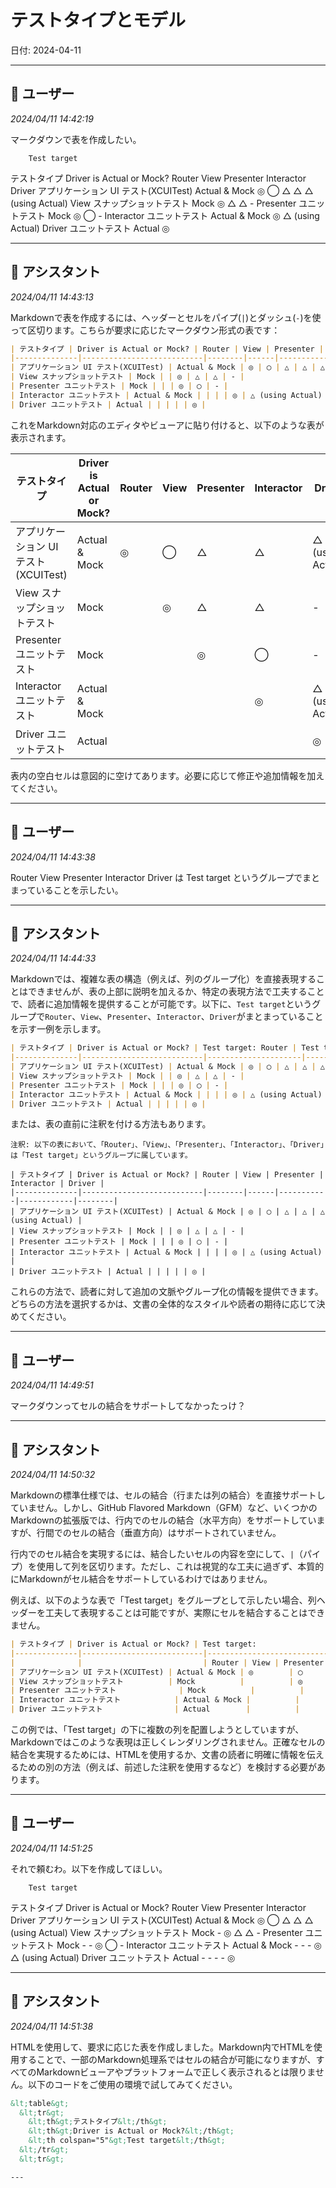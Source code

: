 # テストタイプとモデル

日付: 2024-04-11

---

## 👤 ユーザー
*2024/04/11 14:42:19*

マークダウンで表を作成したい。


		Test target				
テストタイプ	Driver is Actual or Mock?	Router	View	Presenter	Interactor	Driver
アプリケーション UI テスト(XCUITest)	Actual & Mock	◎	◯	△	△	△ (using Actual)
View スナップショットテスト	Mock		◎	△	△	-
Presenter ユニットテスト	Mock			◎	◯	-
Interactor ユニットテスト	Actual & Mock				◎	△ (using Actual)
Driver ユニットテスト	Actual					◎

---

## 🤖 アシスタント
*2024/04/11 14:43:13*

Markdownで表を作成するには、ヘッダーとセルをパイプ(`|`)とダッシュ(`-`)を使って区切ります。こちらが要求に応じたマークダウン形式の表です：

```markdown
| テストタイプ | Driver is Actual or Mock? | Router | View | Presenter | Interactor | Driver |
|--------------|---------------------------|--------|------|-----------|------------|--------|
| アプリケーション UI テスト(XCUITest) | Actual & Mock | ◎ | ◯ | △ | △ | △ (using Actual) |
| View スナップショットテスト | Mock | | ◎ | △ | △ | - |
| Presenter ユニットテスト | Mock | | | ◎ | ◯ | - |
| Interactor ユニットテスト | Actual & Mock | | | | ◎ | △ (using Actual) |
| Driver ユニットテスト | Actual | | | | | ◎ |
```

これをMarkdown対応のエディタやビューアに貼り付けると、以下のような表が表示されます。

| テストタイプ | Driver is Actual or Mock? | Router | View | Presenter | Interactor | Driver |
|--------------|---------------------------|--------|------|-----------|------------|--------|
| アプリケーション UI テスト(XCUITest) | Actual & Mock | ◎ | ◯ | △ | △ | △ (using Actual) |
| View スナップショットテスト | Mock | | ◎ | △ | △ | - |
| Presenter ユニットテスト | Mock | | | ◎ | ◯ | - |
| Interactor ユニットテスト | Actual & Mock | | | | ◎ | △ (using Actual) |
| Driver ユニットテスト | Actual | | | | | ◎ |

表内の空白セルは意図的に空けてあります。必要に応じて修正や追加情報を加えてください。

---

## 👤 ユーザー
*2024/04/11 14:43:38*

Router	View	Presenter	Interactor	Driver は Test target というグループでまとまっていることを示したい。

---

## 🤖 アシスタント
*2024/04/11 14:44:33*

Markdownでは、複雑な表の構造（例えば、列のグループ化）を直接表現することはできませんが、表の上部に説明を加えるか、特定の表現方法で工夫することで、読者に追加情報を提供することが可能です。以下に、`Test target`というグループで`Router`、`View`、`Presenter`、`Interactor`、`Driver`がまとまっていることを示す一例を示します。

```markdown
| テストタイプ | Driver is Actual or Mock? | Test target: Router | Test target: View | Test target: Presenter | Test target: Interactor | Test target: Driver |
|--------------|---------------------------|---------------------|-------------------|------------------------|-------------------------|---------------------|
| アプリケーション UI テスト(XCUITest) | Actual & Mock | ◎ | ◯ | △ | △ | △ (using Actual) |
| View スナップショットテスト | Mock | | ◎ | △ | △ | - |
| Presenter ユニットテスト | Mock | | | ◎ | ◯ | - |
| Interactor ユニットテスト | Actual & Mock | | | | ◎ | △ (using Actual) |
| Driver ユニットテスト | Actual | | | | | ◎ |
```

または、表の直前に注釈を付ける方法もあります。

```
注釈: 以下の表において、「Router」、「View」、「Presenter」、「Interactor」、「Driver」は「Test target」というグループに属しています。

| テストタイプ | Driver is Actual or Mock? | Router | View | Presenter | Interactor | Driver |
|--------------|---------------------------|--------|------|-----------|------------|--------|
| アプリケーション UI テスト(XCUITest) | Actual & Mock | ◎ | ◯ | △ | △ | △ (using Actual) |
| View スナップショットテスト | Mock | | ◎ | △ | △ | - |
| Presenter ユニットテスト | Mock | | | ◎ | ◯ | - |
| Interactor ユニットテスト | Actual & Mock | | | | ◎ | △ (using Actual) |
| Driver ユニットテスト | Actual | | | | | ◎ |
```

これらの方法で、読者に対して追加の文脈やグループ化の情報を提供できます。どちらの方法を選択するかは、文書の全体的なスタイルや読者の期待に応じて決めてください。

---

## 👤 ユーザー
*2024/04/11 14:49:51*

マークダウンってセルの結合をサポートしてなかったっけ？

---

## 🤖 アシスタント
*2024/04/11 14:50:32*

Markdownの標準仕様では、セルの結合（行または列の結合）を直接サポートしていません。しかし、GitHub Flavored Markdown（GFM）など、いくつかのMarkdownの拡張版では、行内でのセルの結合（水平方向）をサポートしていますが、行間でのセルの結合（垂直方向）はサポートされていません。

行内でのセル結合を実現するには、結合したいセルの内容を空にして、`|`（パイプ）を使用して列を区切ります。ただし、これは視覚的な工夫に過ぎず、本質的にMarkdownがセル結合をサポートしているわけではありません。

例えば、以下のような表で「Test target」をグループとして示したい場合、列ヘッダーを工夫して表現することは可能ですが、実際にセルを結合することはできません。

```markdown
| テストタイプ | Driver is Actual or Mock? | Test target:                        |
|--------------|---------------------------|-------------------------------------|
|              |                           | Router | View | Presenter | Interactor | Driver |
| アプリケーション UI テスト(XCUITest) | Actual & Mock | ◎        | ◯     | △          | △           | △ (using Actual) |
| View スナップショットテスト          | Mock          |          | ◎     | △          | △           | - |
| Presenter ユニットテスト              | Mock          |          |       | ◎          | ◯           | - |
| Interactor ユニットテスト            | Actual & Mock |          |       |            | ◎           | △ (using Actual) |
| Driver ユニットテスト                | Actual        |          |       |            |             | ◎ |
```

この例では、「Test target」の下に複数の列を配置しようとしていますが、Markdownではこのような表現は正しくレンダリングされません。正確なセルの結合を実現するためには、HTMLを使用するか、文書の読者に明確に情報を伝えるための別の方法（例えば、前述した注釈を使用するなど）を検討する必要があります。

---

## 👤 ユーザー
*2024/04/11 14:51:25*

それで頼むわ。以下を作成してほしい。


		Test target				
テストタイプ	Driver is Actual or Mock?	Router	View	Presenter	Interactor	Driver
アプリケーション UI テスト(XCUITest)	Actual & Mock	◎	◯	△	△	△ (using Actual)
View スナップショットテスト	Mock	-	◎	△	△	-
Presenter ユニットテスト	Mock	-	-	◎	◯	-
Interactor ユニットテスト	Actual & Mock	-	-	-	◎	△ (using Actual)
Driver ユニットテスト	Actual	-	-	-	-	◎

---

## 🤖 アシスタント
*2024/04/11 14:51:38*

HTMLを使用して、要求に応じた表を作成しました。Markdown内でHTMLを使用することで、一部のMarkdown処理系ではセルの結合が可能になりますが、すべてのMarkdownビューアやプラットフォームで正しく表示されるとは限りません。以下のコードをご使用の環境で試してみてください。

```html
&lt;table&gt;
  &lt;tr&gt;
    &lt;th&gt;テストタイプ&lt;/th&gt;
    &lt;th&gt;Driver is Actual or Mock?&lt;/th&gt;
    &lt;th colspan="5"&gt;Test target&lt;/th&gt;
  &lt;/tr&gt;
  &lt;tr&gt;

---
